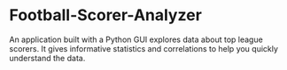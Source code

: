 # Football-Scorer-Analyzer
An application built with a Python GUI explores data about top league scorers. It gives informative statistics and correlations to help you quickly understand the data.
